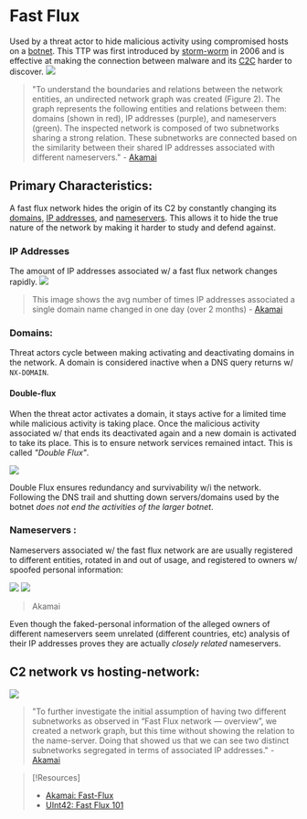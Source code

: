 
# Fast Flux
Used by a threat actor to hide malicious activity using compromised hosts on a [botnet](/cybersecurity/TTPs/botnet.md). This TTP was first introduced by [storm-worm](/cybersecurity/malware/storm-worm.md) in 2006 and is effective at making the connection between malware and its [C2C](/cybersecurity/TTPs/C2C.md) harder to discover.
![](/cybersecurity/cybersecurity-pics/fast-flux-1.png)
>	"To understand the boundaries and relations between the network entities, an undirected network graph was created (Figure 2). The graph represents the following entities and relations between them: domains (shown in red), IP addresses (purple), and nameservers (green). The inspected network is composed of two subnetworks sharing a strong relation. These subnetworks are connected based on the similarity between their shared IP addresses associated with different nameservers." 
>	\- [Akamai](https://www.akamai.com/blog/security/digging-deeper-an-in-depth-analysis-of-a-fast-flux-network)

## Primary Characteristics:
A fast flux network hides the origin of its C2 by constantly changing its [domains](/networking/DNS/DNS.md), [IP addresses](/networking/OSI/IP-addresses.md), and [nameservers](/networking/DNS/DNS.md). This allows it to hide the true nature of the network by making it harder to study and defend against.

### IP Addresses
The amount of IP addresses associated w/ a fast flux network changes rapidly.
![](/cybersecurity/cybersecurity-pics/fast-flux-2.png)
>	This image shows the avg number of times IP addresses associated a single domain name changed in one day (over 2 months) - [Akamai](/cybersecurity/literature/Akamai.md)

### Domains:
Threat actors cycle between making activating and deactivating domains in the network. A domain is considered inactive when a DNS query returns w/ `NX-DOMAIN`.

#### Double-flux
When the threat actor activates a domain, it stays active for a limited time while malicious activity is taking place. Once the malicious activity associated w/ that ends its deactivated again and a new domain is activated to take its place. This is to ensure network services remained intact. This is called *"Double Flux"*.

![](/cybersecurity/cybersecurity-pics/fast-flux-6.png) 

Double Flux ensures redundancy and survivability w/i the network. Following the DNS trail and shutting down servers/domains used by the botnet *does not end the activities of the larger botnet*.

### Nameservers :
Nameservers associated w/ the fast flux network are are usually registered to different entities, rotated in and out of usage, and registered to owners w/ spoofed personal information:

![](/cybersecurity/cybersecurity-pics/fast-flux-3.png) 
![](/cybersecurity/cybersecurity-pics/fast-flux-4.png) 
>	Akamai

Even though the faked-personal information of the alleged owners of different nameservers seem unrelated (different countries, etc) analysis of their IP addresses proves they are actually *closely related* nameservers.

## C2 network vs hosting-network:
![](/cybersecurity/cybersecurity-pics/fast-flux-5.png)
>	"To further investigate the initial assumption of having two different subnetworks as observed in “Fast Flux network — overview”, we created a network graph, but this time without showing the relation to the name-server. Doing that showed us that we can see two distinct subnetworks segregated in terms of associated IP addresses." 
>	\- [Akamai](https://www.akamai.com/blog/security/digging-deeper-an-in-depth-analysis-of-a-fast-flux-network) 

>[!Resources]
> - [Akamai: Fast-Flux](https://www.akamai.com/blog/security/digging-deeper-an-in-depth-analysis-of-a-fast-flux-network)
> - [UInt42: Fast Flux 101](https://unit42.paloaltonetworks.com/fast-flux-101/)
